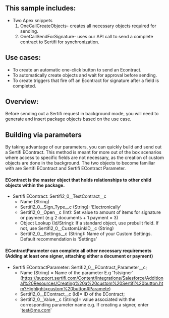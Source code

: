 ## This sample includes:

* Two Apex snippets
    1. OneCallCreateObjects- creates all necessary objects required for sending.
    2. OneCallSendForSignature- uses our API call to send a complete contract to Sertifi for synchronization.

## Use cases:

* To create an automatic one-click button to send an Econtract.
* To automatically create objects and wait for approval before sending.
* To create triggers that fire off an Econtract for signature after a field is completed.

## Overview:
Before sending out a Sertifi request in background mode, you will need to generate and insert package objects based on the use case.

## Building via parameters
By taking advantage of our parameters, you can quickly build and send out a Sertifi EContract. This method is meant for more out of the box scenarios where access to specific fields are not necessary, as the creation of custom objects are done in the background. The two objects to become familiar with are Sertifi EContract and Sertifi EContract Parameter.

#### EContract is the master object that holds relationships to other child objects within the package.

*   Sertifi EContract: Sertifi2_0\__TestContract\__c  
    * Name (String)  
    * Sertifi2_0\__Sign_Type\__c (String): ‘Electronically’  
    * Sertifi2_0\__Open\__c (Int): Set value to amount of items for signature or payment (e.g 2 documents + 1 payment = 3)  
    * Object Lookup (Id/String): If a standard object, use prebuilt field. If not, use Sertifi2_0\__CustomLinkID\__c (String)  
    * Sertifi2_0\__Settings\__c (String): Name of your Custom Settings. Default recommendation is ‘Settings’
#### EContractParameter can complete all other necessary requirements (Adding at least one signer, attaching either a document or payment)
* Sertifi EContractParameter: Sertifi2_0\__EContract_Parameter\__c;
    * Name (String) = Name of the parameter E.g '1stsigner' (https://support.sertifi.com/Content/Integrations/Salesforce/Additional%20Resources/Creating%20a%20custom%20Sertifi%20button.htm?Highlight=custom%20button#Paramete)
    * Sertifi2_0\__EContract\__c (Id)= ID of the EContract;
    * Sertifi2_0\__Value\__c (String)= value associated with the corresponding parameter name e.g. If creating a signer, enter 'test@me.com'